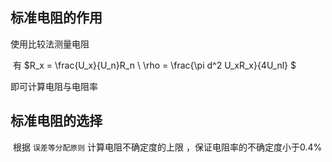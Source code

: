 ## 标准电阻的作用

使用比较法测量电阻

​																					有	$R_x = \frac{U_x}{U_n}R_n \\ \rho = \frac{\pi d^2 U_xR_x}{4U_nl} $

即可计算电阻与电阻率



## 标准电阻的选择

​			根据 `误差等分配原则` 计算电阻不确定度的上限 ，保证电阻率的不确定度小于0.4%



